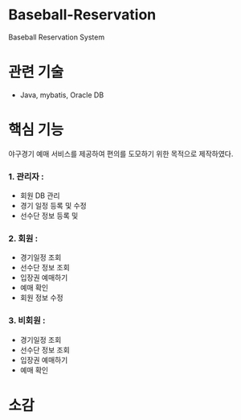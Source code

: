 # Baseball-Reservation
Baseball Reservation System

# 관련 기술
- Java, mybatis, Oracle DB

# 핵심 기능
야구경기 예매 서비스를 제공하여 편의를 도모하기 위한 목적으로 제작하였다.

### 1. 관리자 :
- 회원 DB 관리
- 경기 일정 등록 및 수정
- 선수단 정보 등록 및 

### 2. 회원 : 
- 경기일정 조회
- 선수단 정보 조회
- 입장권 예매하기
- 예매 확인
- 회원 정보 수정

### 3. 비회원 :
- 경기일정 조회
- 선수단 정보 조회
- 입장권 예매하기
- 예매 확인

# 소감
